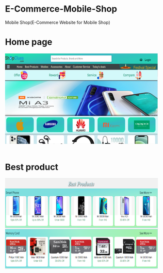 # E-Commerce-Mobile-Shop

Mobile Shop(E-Commerce Website for Mobile Shop)
<h1>Home page</h1>
 <img  height='300' src="https://github.com/SumanKaiwart/E-Commerce-Mobile-Shop-/blob/main/screenshort.png"><br><br>
 <h1>Best product</h1>
 <img  height='300' src=" https://github.com/SumanKaiwart/E-Commerce-Mobile-Shop-/blob/main/ss2.png">
